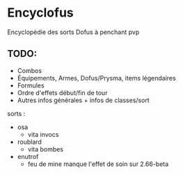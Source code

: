 # Encyclofus
Encyclopédie des sorts Dofus à penchant pvp

## TODO:  
- Combos
- Équipements, Armes, Dofus/Prysma, items légendaires
- Formules
- Ordre d'effets début/fin de tour
- Autres infos générales + infos de classes/sort

sorts :
- osa
    - vita invocs
- roublard
    - vita bombes
- enutrof
    - feu de mine manque l'effet de soin sur 2.66-beta
